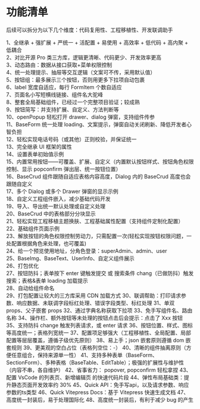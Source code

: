 # 功能清单

后续可以拆分为以下几个维度：代码复用性、工程移植性、开发联调助手

1、全继承 + 强扩展 + 严统一 + 活配置 + 易使用 + 高效率 + 低代码 + 高内聚 + 低耦合  
2、对比开源 Pro 类三方库，逻辑更清晰、代码更少、开发效率更高  
3、动态路由：数据从接口获取+菜单权限控制  
4、统一处理提示、抽屉等交互逻辑（文案可不传，采用默认值）  
5、按钮组：最多展示三个按钮，否则用更多下拉项自动包裹  
6、label 宽度自适应，每行 FormItem 个数自适应  
7、页面名小写短横线链接、组件名大驼峰  
8、整套全局基础组件，已经过一个完整项目验证；较成熟  
9、按钮简写：并支持扩展、自定义、方法判断等  
10、openPopup 轻松打开 drawer、dialog 弹窗，支持组件传参  
11、BaseForm 统一处理 loading、文案提示，弹窗自动关闭刷新、降低开发者心智负担  
12、轻松实现电话号码（或其他）正则校验，并保证统一  
13、完全继承 UI 框架的属性  
14、设置表单初始值示例  
15、内置常用按钮——可覆盖、扩展、自定义（内置默认按钮样式、按钮角色权限控制、显示 popconfirm 弹出层、统一按钮位置）  
16、BaseCrud 组件跟随自适应表格内容高度，Dialog 内的 BaseCrud 高度也会跟随自定义  
17、多个 Dialog 或多个 Drawer 弹窗的显示示例  
18、自定义工程组件嵌入，减少基础代码开发  
19、导入、导出统一默认处理或自定义处理  
20、BaseCrud 中的表格部分分块显示  
21、轻松实现工程移植主题换肤、工程基础属性配置（支持组件定制化配置）  
22、基础组件页面示例  
23、解放按钮的角色权限控制劳动力，只需配置一次(轻松实现按钮权限问题，一处配置根据角色来处理，也可覆盖)  
24、给一个预览使用地址，分角色登录：superAdmin、admin、user  
25、BaseImg、BaseText、UserInfo、自定义组件展示  
26、打包优化  
27、按钮防抖；表单按下 enter 键触发提交 或 搜索条件 chang（已做防抖）触发搜索；表格&表单 loading 加载提示  
28、自动给组件命名  
29、打包配置让较大的三方库采用 CDN 加载方式
30、联调帮助：打印请求参数、响应数据、未联调字段标红处理、错误字段类型、标红处理
31、单双 props、父子嵌套 props
32、通过字典名称获取下拉项
33、免手写组件名、路由名称
34、操作栏、额外按钮等未处理的按钮点击后会提示：点击了 Xxx 按钮
35、支持防抖 change 触发列表请求，或 enter 请求
36、按钮位置、样式、图标等高度统一；表格列宽统一
37、配置项足够强大（工程移植性、全局配置、局部配置等层层覆盖，遵循子级优先原则）
38、易上手；json 嵌套原则遵循 dom 嵌套规则
39、更美观的空白占位（表格列空位：-）
40、清晰的组件抽离原则（方便任意组合，保持来源单一性）
41、支持多种表单（BaseForm、SectionForm）、多种表格（BaseTable、EditTable）；极强的扩展性与维护性（内容不串，各自维护）
42、省事省力： popover, popconfirm 轻松拿捏
43、配置 VsCode 的列表页、新增编辑页 的快速代码片段
44、弹性布局基础类：提升静态页面开发效率约 30%
45、Quick API：免手写api，以及请求参数、响应参数的ts类型
46、Quick Vitepress Docs：基于 Vitepress 快速生成文档
47、高度统一封装后，易于处理国际化
48、高度统一封装后，有利于减少 bug 的产生